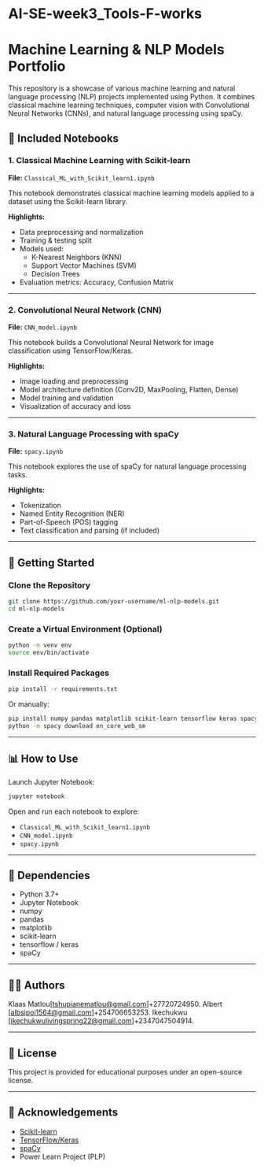 # AI-SE-week3_Tools-F-works

# Machine Learning & NLP Models Portfolio

This repository is a showcase of various machine learning and natural language processing (NLP) projects implemented using Python. It combines classical machine learning techniques, computer vision with Convolutional Neural Networks (CNNs), and natural language processing using spaCy.

## 📁 Included Notebooks

### 1. Classical Machine Learning with Scikit-learn
**File:** `Classical_ML_with_Scikit_learn1.ipynb`

This notebook demonstrates classical machine learning models applied to a dataset using the Scikit-learn library.

**Highlights:**
- Data preprocessing and normalization
- Training & testing split
- Models used:  
  - K-Nearest Neighbors (KNN)  
  - Support Vector Machines (SVM)  
  - Decision Trees  
- Evaluation metrics: Accuracy, Confusion Matrix

---

### 2. Convolutional Neural Network (CNN)
**File:** `CNN_model.ipynb`

This notebook builds a Convolutional Neural Network for image classification using TensorFlow/Keras.

**Highlights:**
- Image loading and preprocessing
- Model architecture definition (Conv2D, MaxPooling, Flatten, Dense)
- Model training and validation
- Visualization of accuracy and loss

---

### 3. Natural Language Processing with spaCy
**File:** `spacy.ipynb`

This notebook explores the use of spaCy for natural language processing tasks.

**Highlights:**
- Tokenization
- Named Entity Recognition (NER)
- Part-of-Speech (POS) tagging
- Text classification and parsing (if included)

---

## 🚀 Getting Started

### Clone the Repository

```bash
git clone https://github.com/your-username/ml-nlp-models.git
cd ml-nlp-models
```

### Create a Virtual Environment (Optional)

```bash
python -m venv env
source env/bin/activate  
```

### Install Required Packages

```bash
pip install -r requirements.txt
```

Or manually:

```bash
pip install numpy pandas matplotlib scikit-learn tensorflow keras spacy
python -m spacy download en_core_web_sm
```

---

## 📊 How to Use

Launch Jupyter Notebook:

```bash
jupyter notebook
```

Open and run each notebook to explore:
- `Classical_ML_with_Scikit_learn1.ipynb`
- `CNN_model.ipynb`
- `spacy.ipynb`

---

## 🔧 Dependencies

- Python 3.7+
- Jupyter Notebook
- numpy
- pandas
- matplotlib
- scikit-learn
- tensorflow / keras
- spaCy

---

## 👨‍💻 Authors

Klaas Matlou[tshupianematlou@gmail.com]+27720724950.
Albert [albsipoi1564@gmail.com]+254706653253.
Ikechukwu [ikechukwulivingspring22@gmail.com]+2347047504914.


---

## 📄 License

This project is provided for educational purposes under an open-source license.

---

## 🙏 Acknowledgements

- [Scikit-learn](https://scikit-learn.org/)
- [TensorFlow/Keras](https://www.tensorflow.org/)
- [spaCy](https://spacy.io/)
- Power Learn Project (PLP)
